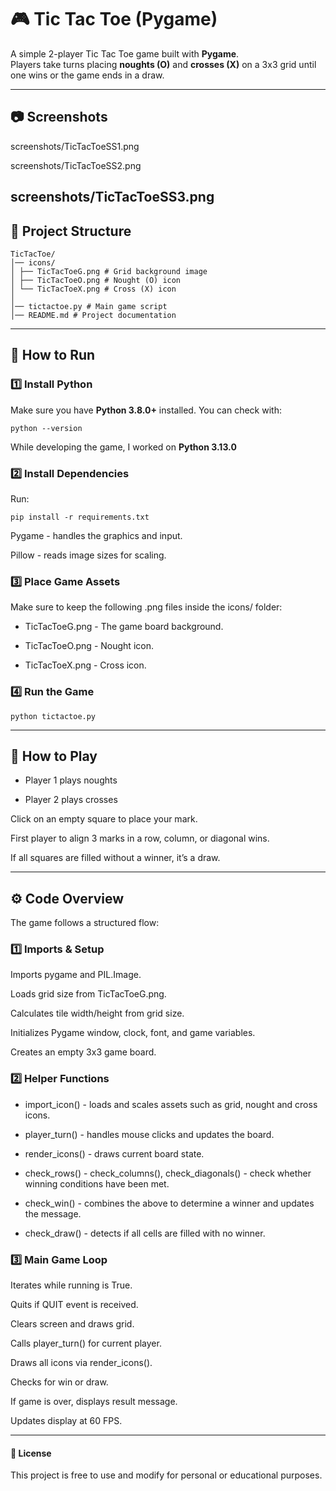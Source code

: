# 🎮 Tic Tac Toe (Pygame)

A simple 2-player Tic Tac Toe game built with **Pygame**.  
Players take turns placing **noughts (O)** and **crosses (X)** on a 3x3 grid until one wins or the game ends in a draw.

---

## 📷 Screenshots

screenshots/TicTacToeSS1.png

screenshots/TicTacToeSS2.png

screenshots/TicTacToeSS3.png 
---

## 📂 Project Structure
````
TicTacToe/
│── icons/
│ ├── TicTacToeG.png # Grid background image
│ ├── TicTacToeO.png # Nought (O) icon
│ └── TicTacToeX.png # Cross (X) icon
│
│── tictactoe.py # Main game script
│── README.md # Project documentation
````

---

## 🚀 How to Run

### 1️⃣ Install Python
Make sure you have **Python 3.8.0+** installed. You can check with:

````
python --version
````

While developing the game, I worked on **Python 3.13.0**

### 2️⃣ Install Dependencies
Run:

````
pip install -r requirements.txt
````

Pygame - handles the graphics and input.

Pillow - reads image sizes for scaling.

### 3️⃣ Place Game Assets
Make sure to keep the following .png files inside the icons/ folder:

- TicTacToeG.png - The game board background.

- TicTacToeO.png - Nought icon.

- TicTacToeX.png - Cross icon.

### 4️⃣ Run the Game
````
python tictactoe.py
````

---

## 🎯 How to Play

- Player 1 plays noughts

- Player 2 plays crosses

Click on an empty square to place your mark.

First player to align 3 marks in a row, column, or diagonal wins.

If all squares are filled without a winner, it’s a draw.

---

## ⚙️ Code Overview
The game follows a structured flow:

### 1️⃣ Imports & Setup
Imports pygame and PIL.Image.

Loads grid size from TicTacToeG.png.

Calculates tile width/height from grid size.

Initializes Pygame window, clock, font, and game variables.

Creates an empty 3x3 game board.

### 2️⃣ Helper Functions
- import_icon() - loads and scales assets such as grid, nought and cross icons.

- player_turn() - handles mouse clicks and updates the board.

- render_icons() - draws current board state.

- check_rows() - check_columns(), check_diagonals() - check whether winning conditions have been met.

- check_win() - combines the above to determine a winner and updates the message.

- check_draw() - detects if all cells are filled with no winner.

### 3️⃣ Main Game Loop
Iterates while running is True.



Quits if QUIT event is received.

Clears screen and draws grid.

Calls player_turn() for current player.

Draws all icons via render_icons().

Checks for win or draw.

If game is over, displays result message.

Updates display at 60 FPS.

---

#### 📜 License
This project is free to use and modify for personal or educational purposes.